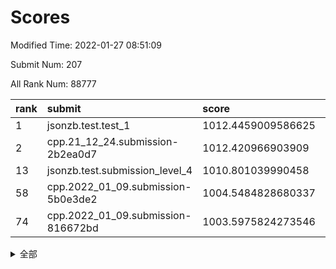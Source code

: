 # Scores

Modified Time: 2022-01-27 08:51:09

Submit Num: 207

All Rank Num: 88777

| rank |               submit               |       score        |       sigma        | pk_num |
| :--- | :--------------------------------- | :----------------- | :----------------- | :----- |
| 1    | jsonzb.test.test_1                 | 1012.4459009586625 | 0.7865502402393244 | 1718   |
| 2    | cpp.21_12_24.submission-2b2ea0d7   | 1012.420966903909  | 0.8138924648782576 | 1712   |
| 13   | jsonzb.test.submission_level_4     | 1010.801039990458  | 0.7602748942660278 | 1718   |
| 58   | cpp.2022_01_09.submission-5b0e3de2 | 1004.5484828680337 | 0.7163527435412579 | 1714   |
| 74   | cpp.2022_01_09.submission-816672bd | 1003.5975824273546 | 0.7191732275243065 | 1717   |


<details>
<summary>全部</summary>

| rank |                 submit                 |       score        |       sigma        | pk_num |
| :--- | :------------------------------------- | :----------------- | :----------------- | :----- |
| 1    | jsonzb.test.test_1                     | 1012.4459009586625 | 0.7865502402393244 | 1718   |
| 2    | cpp.21_12_24.submission-2b2ea0d7       | 1012.420966903909  | 0.8138924648782576 | 1712   |
| 3    | gobigger.level_3.submission_level_3_29 | 1012.0796303421553 | 0.7694321752973657 | 1717   |
| 4    | gobigger.level_3.submission_level_3_2  | 1011.8427495936412 | 0.7824859138193381 | 1718   |
| 5    | gobigger.level_3.submission_level_3_43 | 1011.8237532529042 | 0.790604543532737  | 1708   |
| 6    | gobigger.level_3.submission_level_3_31 | 1011.7794956787304 | 0.7578623425763702 | 1718   |
| 7    | gobigger.level_3.submission_level_3_48 | 1011.4550913172902 | 0.7721210140325382 | 1714   |
| 8    | gobigger.level_3.submission_level_3_42 | 1011.40095218026   | 0.781673645066073  | 1712   |
| 9    | gobigger.level_3.submission_level_3_44 | 1011.2278161691904 | 0.7745664124122592 | 1715   |
| 10   | gobigger.level_3.submission_level_3_6  | 1011.1452371154033 | 0.7793401164225384 | 1715   |
| 11   | gobigger.level_3.submission_level_3_40 | 1010.9555578351855 | 0.7639323318694484 | 1715   |
| 12   | gobigger.level_3.submission_level_3_30 | 1010.8846727063739 | 0.7592404480324318 | 1711   |
| 13   | jsonzb.test.submission_level_4         | 1010.801039990458  | 0.7602748942660278 | 1718   |
| 14   | gobigger.level_3.submission_level_3_24 | 1010.793260723471  | 0.7735652693595338 | 1715   |
| 15   | gobigger.level_3.submission_level_3_9  | 1010.667490623486  | 0.7584043362901952 | 1712   |
| 16   | gobigger.level_3.submission_level_3_27 | 1010.6163743946772 | 0.7507083677969755 | 1712   |
| 17   | gobigger.level_3.submission_level_3_20 | 1010.521188106921  | 0.7613270879582077 | 1715   |
| 18   | gobigger.level_3.submission_level_3_49 | 1010.5141785033403 | 0.779258801317096  | 1720   |
| 19   | gobigger.level_3.submission_level_3_13 | 1010.4999057507297 | 0.7917564543948593 | 1713   |
| 20   | gobigger.level_3.submission_level_3_28 | 1010.4519616003341 | 0.7600203724534739 | 1719   |
| 21   | gobigger.level_3.submission_level_3_26 | 1010.4434929924051 | 0.7752164886293343 | 1717   |
| 22   | gobigger.level_3.submission_level_3_16 | 1010.4049291820838 | 0.7770466994121779 | 1717   |
| 23   | gobigger.level_3.submission_level_3_32 | 1010.226646340314  | 0.7588291402950277 | 1719   |
| 24   | gobigger.level_3.submission_level_3_33 | 1010.1637912088556 | 0.7381869075068282 | 1722   |
| 25   | gobigger.level_3.submission_level_3_11 | 1010.1619792950237 | 0.7702444999266304 | 1713   |
| 26   | gobigger.level_3.submission_level_3_0  | 1010.1578129130797 | 0.7648554046284377 | 1713   |
| 27   | gobigger.level_3.submission_level_3_39 | 1010.145176484199  | 0.751883975616958  | 1721   |
| 28   | gobigger.level_3.submission_level_3_35 | 1010.127064937087  | 0.7469443242597442 | 1713   |
| 29   | gobigger.level_3.submission_level_3_41 | 1010.1258964072548 | 0.7638447405136445 | 1712   |
| 30   | gobigger.level_3.submission_level_3_18 | 1010.0223644005417 | 0.737912114304253  | 1716   |
| 31   | gobigger.level_3.submission_level_3_1  | 1009.9818127799407 | 0.7359489043232854 | 1715   |
| 32   | gobigger.level_3.submission_level_3_34 | 1009.9243392978882 | 0.7418866416380229 | 1716   |
| 33   | gobigger.level_3.submission_level_3_25 | 1009.8759001074063 | 0.7585516627295382 | 1713   |
| 34   | gobigger.level_3.submission_level_3_38 | 1009.8698652418424 | 0.7597672995754682 | 1713   |
| 35   | gobigger.level_3.submission_level_3_46 | 1009.8485612703075 | 0.7393604566703844 | 1713   |
| 36   | gobigger.level_3.submission_level_3_12 | 1009.7931497157257 | 0.7791568666742672 | 1717   |
| 37   | gobigger.level_3.submission_level_3_21 | 1009.7667679610996 | 0.7517726128270803 | 1713   |
| 38   | gobigger.level_3.submission_level_3_3  | 1009.7539616471139 | 0.7526998695380211 | 1714   |
| 39   | gobigger.level_3.submission_level_3_10 | 1009.7040392395788 | 0.740368805345553  | 1717   |
| 40   | gobigger.level_3.submission_level_3_7  | 1009.599475647519  | 0.7700134514502175 | 1716   |
| 41   | gobigger.level_3.submission_level_3_5  | 1009.5940008534321 | 0.732897440091816  | 1718   |
| 42   | gobigger.level_3.submission_level_3_22 | 1009.4930621358382 | 0.7767025848277015 | 1719   |
| 43   | gobigger.level_3.submission_level_3_36 | 1009.4811864966264 | 0.7553192576344692 | 1719   |
| 44   | gobigger.level_3.submission_level_3_8  | 1009.4362007015774 | 0.7544645761965219 | 1712   |
| 45   | gobigger.level_3.submission_level_3_47 | 1009.4205426892656 | 0.7495895057573685 | 1718   |
| 46   | gobigger.level_3.submission_level_3_14 | 1009.4167923020493 | 0.7354242500823687 | 1718   |
| 47   | gobigger.level_3.submission_level_3_4  | 1009.393400537101  | 0.7622914281686731 | 1714   |
| 48   | gobigger.level_3.submission_level_3_15 | 1009.3923449242151 | 0.7458144354594678 | 1713   |
| 49   | gobigger.level_3.submission_level_3_23 | 1009.2875170475879 | 0.7614002640016116 | 1715   |
| 50   | gobigger.level_3.submission_level_3_17 | 1009.2624557088951 | 0.7422322221324361 | 1711   |
| 51   | gobigger.level_3.submission_level_3_37 | 1008.9898692666463 | 0.7414660762609205 | 1710   |
| 52   | gobigger.level_3.submission_level_3_45 | 1008.2350575028591 | 0.7440359372188994 | 1717   |
| 53   | gobigger.level_3.submission_level_3_19 | 1007.6798637626349 | 0.7359258881229673 | 1713   |
| 54   | gobigger.level_1.submission_level_1_20 | 1005.0221794474239 | 0.7365383398646022 | 1714   |
| 55   | gobigger.level_1.submission_level_1_16 | 1004.7391825882462 | 0.7375609138254017 | 1716   |
| 56   | gobigger.level_1.submission_level_1_45 | 1004.651067451363  | 0.7207495627748994 | 1718   |
| 57   | gobigger.level_1.submission_level_1_47 | 1004.571719601375  | 0.7215737627018018 | 1717   |
| 58   | cpp.2022_01_09.submission-5b0e3de2     | 1004.5484828680337 | 0.7163527435412579 | 1714   |
| 59   | gobigger.level_1.submission_level_1_40 | 1004.4264479890168 | 0.7249337691268026 | 1719   |
| 60   | gobigger.level_1.submission_level_1_23 | 1004.3783173320707 | 0.7295059132135026 | 1715   |
| 61   | gobigger.level_1.submission_level_1_7  | 1004.3444595696203 | 0.7254382432646085 | 1715   |
| 62   | gobigger.level_1.submission_level_1_6  | 1004.343158869023  | 0.717720487277764  | 1710   |
| 63   | gobigger.level_1.submission_level_1_42 | 1004.1993547559188 | 0.71373844543617   | 1715   |
| 64   | gobigger.level_1.submission_level_1_22 | 1004.16711634479   | 0.7199255203481054 | 1719   |
| 65   | gobigger.level_1.submission_level_1_30 | 1004.1559562503621 | 0.7262607069855572 | 1716   |
| 66   | gobigger.level_1.submission_level_1_27 | 1004.1331238327426 | 0.7133766740642467 | 1712   |
| 67   | gobigger.level_1.submission_level_1_5  | 1003.9929776444562 | 0.7157919286156114 | 1712   |
| 68   | gobigger.level_1.submission_level_1_1  | 1003.7620650907975 | 0.7240821132285304 | 1719   |
| 69   | gobigger.level_1.submission_level_1_26 | 1003.7069932968135 | 0.7247200012398327 | 1712   |
| 70   | gobigger.level_1.submission_level_1_43 | 1003.7058398057044 | 0.7142849269820691 | 1719   |
| 71   | gobigger.level_1.submission_level_1_17 | 1003.6219124795768 | 0.7212242137856392 | 1714   |
| 72   | gobigger.level_1.submission_level_1_39 | 1003.6203987473657 | 0.7137721445285644 | 1720   |
| 73   | gobigger.level_1.submission_level_1_49 | 1003.6183831145263 | 0.720281422569725  | 1718   |
| 74   | cpp.2022_01_09.submission-816672bd     | 1003.5975824273546 | 0.7191732275243065 | 1717   |
| 75   | gobigger.level_1.submission_level_1_28 | 1003.5421236075124 | 0.7204791582992478 | 1716   |
| 76   | gobigger.level_1.submission_level_1_25 | 1003.4660993081238 | 0.7224260044801124 | 1714   |
| 77   | gobigger.level_1.submission_level_1_44 | 1003.4620509376111 | 0.7283063142947355 | 1718   |
| 78   | gobigger.level_1.submission_level_1_32 | 1003.4032730225142 | 0.7092612765727702 | 1717   |
| 79   | gobigger.level_1.submission_level_1_34 | 1003.4011872607898 | 0.7126636678115434 | 1715   |
| 80   | gobigger.level_1.submission_level_1_36 | 1003.3926232789177 | 0.7170381896804483 | 1718   |
| 81   | gobigger.level_1.submission_level_1_21 | 1003.3039299986065 | 0.7344075722764248 | 1714   |
| 82   | gobigger.level_1.submission_level_1_33 | 1003.2313501917699 | 0.7235062168530407 | 1718   |
| 83   | gobigger.level_1.submission_level_1_10 | 1003.1889262073743 | 0.7356456487492883 | 1716   |
| 84   | gobigger.level_1.submission_level_1_35 | 1003.1884513138916 | 0.7183278948860168 | 1714   |
| 85   | gobigger.level_1.submission_level_1_38 | 1003.1543402142865 | 0.7134703017939478 | 1709   |
| 86   | gobigger.level_1.submission_level_1_37 | 1003.1484833173575 | 0.7167842592687436 | 1715   |
| 87   | gobigger.level_1.submission_level_1_24 | 1003.0863240428031 | 0.71651544986349   | 1714   |
| 88   | gobigger.level_1.submission_level_1_19 | 1003.0829522993989 | 0.7073884584463968 | 1716   |
| 89   | gobigger.level_1.submission_level_1_18 | 1002.9366790176343 | 0.7245655415969345 | 1714   |
| 90   | gobigger.level_1.submission_level_1_3  | 1002.9136488742029 | 0.7081361854921536 | 1722   |
| 91   | gobigger.level_1.submission_level_1_9  | 1002.9127574626593 | 0.7151136481570033 | 1715   |
| 92   | gobigger.level_1.submission_level_1_13 | 1002.8714281524705 | 0.7073502569463758 | 1713   |
| 93   | gobigger.level_1.submission_level_1_14 | 1002.8034641907226 | 0.7143037650246006 | 1718   |
| 94   | gobigger.level_1.submission_level_1_46 | 1002.7729918975472 | 0.7177987304269944 | 1718   |
| 95   | gobigger.level_1.submission_level_1_48 | 1002.7591547949429 | 0.7238126369885128 | 1715   |
| 96   | gobigger.level_1.submission_level_1_41 | 1002.6301274236235 | 0.7141934888087911 | 1717   |
| 97   | gobigger.level_1.submission_level_1_2  | 1002.5358580564263 | 0.7178060568305495 | 1715   |
| 98   | gobigger.level_1.submission_level_1_12 | 1002.505991342606  | 0.7122015368414775 | 1719   |
| 99   | gobigger.level_1.submission_level_1_11 | 1002.471136212605  | 0.7180261286120745 | 1718   |
| 100  | gobigger.level_1.submission_level_1_8  | 1002.0790554398159 | 0.7154472068387028 | 1712   |
| 101  | gobigger.level_1.submission_level_1_29 | 1001.9563216844454 | 0.7190365116499084 | 1713   |
| 102  | gobigger.level_1.submission_level_1_0  | 1001.8452307459493 | 0.7060485480003158 | 1715   |
| 103  | gobigger.level_1.submission_level_1_15 | 1001.6470203775885 | 0.7099739082089962 | 1714   |
| 104  | gobigger.level_1.submission_level_1_4  | 1001.54266945871   | 0.7077807010466101 | 1719   |
| 105  | gobigger.level_1.submission_level_1_31 | 1000.7745162751942 | 0.7043602014213133 | 1717   |
| 106  | gobigger.random.submission_random_14   | 997.1402936158058  | 0.7132979118650441 | 1714   |
| 107  | gobigger.random.submission_random_23   | 996.889915859687   | 0.6964890509805003 | 1717   |
| 108  | gobigger.random.submission_random_6    | 996.8457880286202  | 0.7151526561414633 | 1720   |
| 109  | gobigger.random.submission_random_21   | 996.8119066765448  | 0.7185341345520375 | 1717   |
| 110  | gobigger.random.submission_random_11   | 996.7682284410847  | 0.7181884788413417 | 1710   |
| 111  | gobigger.random.submission_random_37   | 996.7533360092222  | 0.7076911916645853 | 1715   |
| 112  | gobigger.random.submission_random_19   | 996.6807825299788  | 0.7125244022694451 | 1712   |
| 113  | gobigger.random.submission_random_33   | 996.6696148735768  | 0.7218296529469198 | 1713   |
| 114  | gobigger.random.submission_random_30   | 996.6501726481753  | 0.6995573331756565 | 1716   |
| 115  | gobigger.random.submission_random_28   | 996.397626173106   | 0.7133366603984082 | 1711   |
| 116  | gobigger.random.submission_random_38   | 996.33873816646    | 0.7045754951648584 | 1715   |
| 117  | gobigger.random.submission_random_39   | 996.2852709356215  | 0.6988361949661018 | 1714   |
| 118  | gobigger.random.submission_random_40   | 996.2269983231034  | 0.7132299888826756 | 1709   |
| 119  | gobigger.random.submission_random_46   | 996.1930763103071  | 0.7138520590509969 | 1716   |
| 120  | gobigger.random.submission_random_48   | 996.1168019591213  | 0.7102224920226636 | 1715   |
| 121  | gobigger.random.submission_random_43   | 996.1082638300187  | 0.7178249359325548 | 1713   |
| 122  | gobigger.random.submission_random_18   | 996.0991779316024  | 0.7043989409856478 | 1716   |
| 123  | gobigger.random.submission_random_45   | 996.0586512626688  | 0.714386407323964  | 1721   |
| 124  | gobigger.random.submission_random_41   | 996.0365742006162  | 0.7083832209780495 | 1719   |
| 125  | gobigger.random.submission_random_29   | 996.0031425568216  | 0.7123284233298476 | 1714   |
| 126  | gobigger.random.submission_random_9    | 995.9976634825301  | 0.7205038997265778 | 1716   |
| 127  | gobigger.random.submission_random_5    | 995.942174848308   | 0.7135661712182777 | 1715   |
| 128  | gobigger.random.submission_random_22   | 995.9354862558085  | 0.7055028888847379 | 1721   |
| 129  | gobigger.random.submission_random_3    | 995.9298254115533  | 0.7090014822223331 | 1716   |
| 130  | gobigger.random.submission_random_42   | 995.9040023334766  | 0.7062295393091825 | 1716   |
| 131  | gobigger.random.submission_random_35   | 995.8595497637763  | 0.7046633842777407 | 1718   |
| 132  | gobigger.random.submission_random_4    | 995.7513998735395  | 0.7128072597925738 | 1722   |
| 133  | gobigger.random.submission_random_32   | 995.732997269368   | 0.7344227392310305 | 1715   |
| 134  | gobigger.random.submission_random_2    | 995.6162416011615  | 0.712740403764832  | 1717   |
| 135  | gobigger.random.submission_random_12   | 995.5379061794033  | 0.707762995520297  | 1714   |
| 136  | gobigger.random.submission_random_24   | 995.5210684672243  | 0.7097005974299372 | 1719   |
| 137  | gobigger.random.submission_random_47   | 995.515864980519   | 0.7314482695076793 | 1719   |
| 138  | gobigger.random.submission_random_13   | 995.4893168903908  | 0.7108949826793418 | 1720   |
| 139  | gobigger.random.submission_random_34   | 995.4687251705701  | 0.7150036349931574 | 1719   |
| 140  | gobigger.random.submission_random_31   | 995.4519158125486  | 0.7085854247847155 | 1721   |
| 141  | gobigger.random.submission_random_15   | 995.4244499061527  | 0.7278969084337753 | 1714   |
| 142  | gobigger.random.submission_random_49   | 995.413293841534   | 0.7062972889720646 | 1712   |
| 143  | gobigger.random.submission_random_36   | 995.3809909327293  | 0.7138681456878102 | 1714   |
| 144  | gobigger.random.submission_random_7    | 995.3808775932172  | 0.7134187171759667 | 1709   |
| 145  | gobigger.random.submission_random_8    | 995.3047748414066  | 0.7147371534870544 | 1715   |
| 146  | gobigger.random.submission_random_16   | 995.1743253116098  | 0.7181862033959003 | 1713   |
| 147  | gobigger.random.submission_random_44   | 995.167871890083   | 0.7163617357125992 | 1711   |
| 148  | gobigger.random.submission_random_10   | 995.1658862951109  | 0.7132638412309442 | 1721   |
| 149  | gobigger.random.submission_random_1    | 995.0223149754153  | 0.7186209792049937 | 1714   |
| 150  | gobigger.random.submission_random_25   | 994.9281856220576  | 0.7147002773922893 | 1716   |
| 151  | gobigger.random.submission_random_26   | 994.9140946506111  | 0.7198583933201631 | 1715   |
| 152  | gobigger.random.submission_random_17   | 994.8798578734885  | 0.7169149792237687 | 1714   |
| 153  | gobigger.random.submission_random_27   | 994.8367499725624  | 0.7140872179104347 | 1716   |
| 154  | gobigger.random.submission_random_20   | 994.4430680723265  | 0.7221799692584288 | 1712   |
| 155  | gobigger.random.submission_random_0    | 994.3079908580253  | 0.7006376772020698 | 1714   |
| 156  | gobigger.level_2.submission_level_2_1  | 993.9268760740488  | 0.7373804161471201 | 1715   |
| 157  | gobigger.level_2.submission_level_2_17 | 993.5493161292866  | 0.740914750263932  | 1717   |
| 158  | gobigger.level_2.submission_level_2_13 | 993.5027922791743  | 0.7462199593649935 | 1718   |
| 159  | gobigger.level_2.submission_level_2_39 | 993.3280438654838  | 0.7553533511930558 | 1715   |
| 160  | gobigger.level_2.submission_level_2_46 | 993.276109181052   | 0.7219665017062801 | 1718   |
| 161  | gobigger.level_2.submission_level_2_2  | 993.2581367282692  | 0.7297667431070458 | 1719   |
| 162  | gobigger.level_2.submission_level_2_25 | 993.2198424260233  | 0.7395624906463059 | 1714   |
| 163  | gobigger.level_2.submission_level_2_49 | 993.1354465774566  | 0.7296619530886842 | 1720   |
| 164  | gobigger.level_2.submission_level_2_23 | 992.8220272088279  | 0.7380769818346463 | 1712   |
| 165  | gobigger.level_2.submission_level_2_29 | 992.6358863023141  | 0.7226399935676711 | 1719   |
| 166  | gobigger.level_2.submission_level_2_26 | 992.6263272514634  | 0.7287436105330737 | 1716   |
| 167  | gobigger.level_2.submission_level_2_34 | 992.6035530682402  | 0.7627599961446956 | 1713   |
| 168  | gobigger.level_2.submission_level_2_6  | 992.544039966989   | 0.7371224740839276 | 1717   |
| 169  | gobigger.level_2.submission_level_2_41 | 992.5056769230234  | 0.7401111553089073 | 1713   |
| 170  | gobigger.level_2.submission_level_2_31 | 992.4558559698645  | 0.7649898345773989 | 1715   |
| 171  | gobigger.level_2.submission_level_2_24 | 992.2675583425793  | 0.7428612584721632 | 1715   |
| 172  | gobigger.level_2.submission_level_2_18 | 992.2582439639214  | 0.7450709875470803 | 1709   |
| 173  | gobigger.level_2.submission_level_2_3  | 992.1405910335733  | 0.7293522326110775 | 1715   |
| 174  | gobigger.level_2.submission_level_2_15 | 992.1384777094847  | 0.7533914591953053 | 1717   |
| 175  | gobigger.level_2.submission_level_2_11 | 992.0886179566769  | 0.7300434277369529 | 1718   |
| 176  | gobigger.level_2.submission_level_2_35 | 992.0262592976154  | 0.7499870882820847 | 1719   |
| 177  | gobigger.level_2.submission_level_2_38 | 991.995888996406   | 0.7601434732095642 | 1712   |
| 178  | gobigger.level_2.submission_level_2_10 | 991.9958809329725  | 0.7467135651630903 | 1715   |
| 179  | gobigger.level_2.submission_level_2_5  | 991.8649925778165  | 0.748052890720885  | 1712   |
| 180  | gobigger.level_2.submission_level_2_14 | 991.8293736430895  | 0.737560640207924  | 1716   |
| 181  | gobigger.level_2.submission_level_2_32 | 991.8195625353015  | 0.7480442439368519 | 1719   |
| 182  | gobigger.level_2.submission_level_2_27 | 991.8058397036066  | 0.7396898424745814 | 1721   |
| 183  | gobigger.level_2.submission_level_2_9  | 991.7814441154261  | 0.7285777793110694 | 1720   |
| 184  | gobigger.level_2.submission_level_2_8  | 991.7777537970444  | 0.7365014110426469 | 1714   |
| 185  | gobigger.level_2.submission_level_2_0  | 991.7452403598191  | 0.7643604762163625 | 1714   |
| 186  | gobigger.level_2.submission_level_2_4  | 991.7237008446443  | 0.7522385018302765 | 1719   |
| 187  | gobigger.level_2.submission_level_2_7  | 991.6864037854516  | 0.736319205544274  | 1721   |
| 188  | gobigger.level_2.submission_level_2_21 | 991.6480478243676  | 0.747746327789119  | 1715   |
| 189  | gobigger.level_2.submission_level_2_36 | 991.4936259417269  | 0.7507430625459768 | 1719   |
| 190  | gobigger.level_2.submission_level_2_16 | 991.3829941662119  | 0.7556846990732871 | 1715   |
| 191  | gobigger.level_2.submission_level_2_12 | 991.320118603971   | 0.7553185148022601 | 1714   |
| 192  | gobigger.level_2.submission_level_2_48 | 991.2976562946634  | 0.740969685701524  | 1713   |
| 193  | gobigger.level_2.submission_level_2_20 | 991.1672858983395  | 0.7672802363048281 | 1711   |
| 194  | gobigger.level_2.submission_level_2_44 | 991.0829817964549  | 0.7537151647968505 | 1715   |
| 195  | gobigger.level_2.submission_level_2_40 | 990.9504399827115  | 0.7611287051677885 | 1718   |
| 196  | gobigger.level_2.submission_level_2_22 | 990.8384207856814  | 0.7523052720322071 | 1715   |
| 197  | gobigger.level_2.submission_level_2_37 | 990.8282396106298  | 0.7775116716256717 | 1714   |
| 198  | gobigger.level_2.submission_level_2_47 | 990.8048466629397  | 0.7549226034718829 | 1713   |
| 199  | gobigger.level_2.submission_level_2_33 | 990.7970455176691  | 0.7726453164696958 | 1710   |
| 200  | gobigger.level_2.submission_level_2_19 | 990.7728261459749  | 0.7529236900857798 | 1718   |
| 201  | gobigger.level_2.submission_level_2_45 | 990.6397113119694  | 0.7841757441585173 | 1719   |
| 202  | gobigger.level_2.submission_level_2_42 | 990.6304545026949  | 0.7602372393432143 | 1718   |
| 203  | gobigger.level_2.submission_level_2_30 | 990.2185949026832  | 0.7614069931092668 | 1713   |
| 204  | gobigger.level_2.submission_level_2_28 | 990.2048423970286  | 0.766073497059804  | 1717   |
| 205  | gobigger.level_2.submission_level_2_43 | 989.4774955161811  | 0.7557603949689955 | 1718   |
| 206  | gobigger.none.submission_none_1        | 979.2848171350303  | 1.1951883552611546 | 1708   |
| 207  | gobigger.none.submission_none_0        | 975.4972596187577  | 1.2892453948002476 | 1713   |

</details>